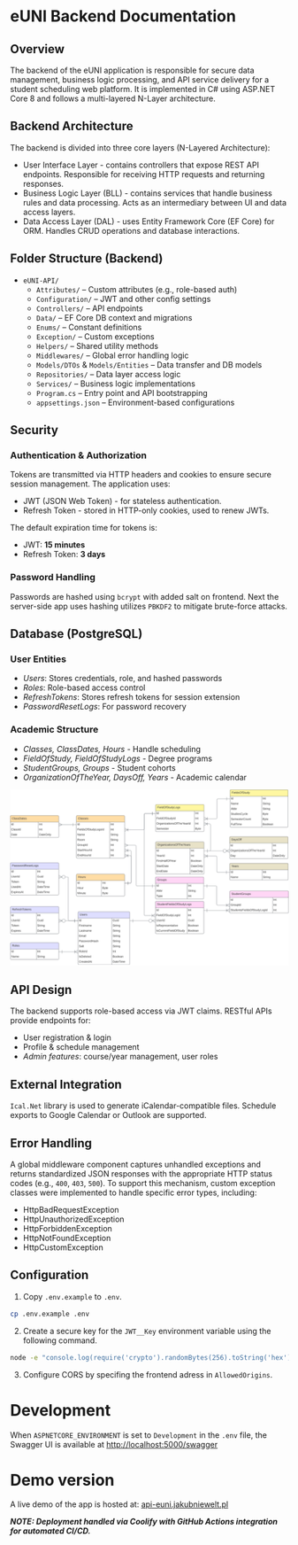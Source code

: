 # eUNI Backend Documentation

## Overview

The backend of the eUNI application is responsible for secure data management, business logic processing, and API service delivery for a student scheduling web platform. It is implemented in C# using ASP.NET Core 8 and follows a multi-layered N-Layer architecture.

## Backend Architecture

The backend is divided into three core layers (N-Layered Architecture):

- User Interface Layer - contains controllers that expose REST API endpoints. Responsible for receiving HTTP requests and returning responses.
- Business Logic Layer (BLL) - contains services that handle business rules and data processing. Acts as an intermediary between UI and data access layers.
- Data Access Layer (DAL) - uses Entity Framework Core (EF Core) for ORM. Handles CRUD operations and database interactions.

## Folder Structure (Backend)

- `eUNI-API/`
  - `Attributes/` – Custom attributes (e.g., role-based auth)
  - `Configuration/` – JWT and other config settings
  - `Controllers/` – API endpoints
  - `Data/` – EF Core DB context and migrations
  - `Enums/` – Constant definitions
  - `Exception/` – Custom exceptions
  - `Helpers/` – Shared utility methods
  - `Middlewares/` – Global error handling logic
  - `Models/DTOs` & `Models/Entities` – Data transfer and DB models
  - `Repositories/` – Data layer access logic
  - `Services/` – Business logic implementations
  - `Program.cs` – Entry point and API bootstrapping
  - `appsettings.json` – Environment-based configurations

## Security

### Authentication & Authorization

Tokens are transmitted via HTTP headers and cookies to ensure secure session management. The application uses:

- JWT (JSON Web Token) - for stateless authentication.
- Refresh Token - stored in HTTP-only cookies, used to renew JWTs.

The default expiration time for tokens is:

- JWT: **15 minutes**
- Refresh Token: **3 days**

### Password Handling

Passwords are hashed using `bcrypt` with added salt on frontend. Next the server-side app uses hashing utilizes `PBKDF2` to mitigate brute-force attacks.

## Database (PostgreSQL)

### User Entities

- _Users_: Stores credentials, role, and hashed passwords
- _Roles_: Role-based access control
- _RefreshTokens_: Stores refresh tokens for session extension
- _PasswordResetLogs_: For password recovery

### Academic Structure

- _Classes, ClassDates, Hours_ - Handle scheduling
- _FieldOfStudy, FieldOfStudyLogs_ - Degree programs
- _StudentGroups, Groups_ - Student cohorts
- _OrganizationOfTheYear, DaysOff, Years_ - Academic calendar

![Database diagram](./docs/DB-diagram.svg)

## API Design

The backend supports role-based access via JWT claims. RESTful APIs provide endpoints for:

- User registration & login
- Profile & schedule management
- _Admin features_: course/year management, user roles

## External Integration

`Ical.Net` library is used to generate iCalendar-compatible files. Schedule exports to Google Calendar or Outlook are supported.

## Error Handling

A global middleware component captures unhandled exceptions and returns standardized JSON responses with the appropriate HTTP status codes (e.g., `400`, `403`, `500`). To support this mechanism, custom exception classes were implemented to handle specific error types, including:

- HttpBadRequestException
- HttpUnauthorizedException
- HttpForbiddenException
- HttpNotFoundException
- HttpCustomException

## Configuration

1. Copy `.env.example` to `.env`.

```bash
cp .env.example .env
```

2. Create a secure key for the `JWT__Key` environment variable using the following command.

```bash
node -e "console.log(require('crypto').randomBytes(256).toString('hex'));"
```

3. Configure CORS by specifing the frontend adress in `AllowedOrigins`.

# Development

When `ASPNETCORE_ENVIRONMENT` is set to `Development` in the `.env` file, the Swagger UI is available at [http://localhost:5000/swagger](http://localhost:5000/swagger)

# Demo version

A live demo of the app is hosted at: [api-euni.jakubniewelt.pl](https://api-euni.jakubniewelt.pl)

**_NOTE: Deployment handled via Coolify with GitHub Actions integration for automated CI/CD._**

